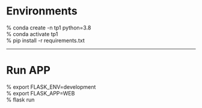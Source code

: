 # Environments

% conda create -n tp1 python=3.8<br>
% conda activate tp1<br>
% pip install -r requirements.txt<br>

---

# Run APP

% export FLASK_ENV=development<br>
% export FLASK_APP=WEB<br>
% flask run<br>